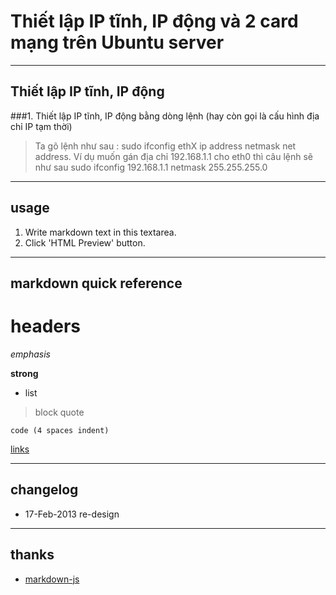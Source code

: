 # Thiết lập IP tĩnh, IP động và 2 card mạng trên Ubuntu server

----
## Thiết lập IP tĩnh, IP động
###1. Thiết lập IP tĩnh, IP động bằng dòng lệnh (hay còn gọi là cấu hình địa chỉ IP tạm thời)
> Ta gõ lệnh như sau :
 sudo ifconfig ethX ip address netmask net address. Ví dụ muốn gán địa chỉ 192.168.1.1 cho eth0 thì câu lệnh sẽ như sau sudo ifconfig 192.168.1.1 netmask 255.255.255.0

----
## usage
1. Write markdown text in this textarea.
2. Click 'HTML Preview' button.

----
## markdown quick reference
# headers

*emphasis*

**strong**

* list

>block quote

    code (4 spaces indent)
[links](http://wikipedia.org)

----
## changelog
* 17-Feb-2013 re-design

----
## thanks
* [markdown-js](https://github.com/evilstreak/markdown-js)
